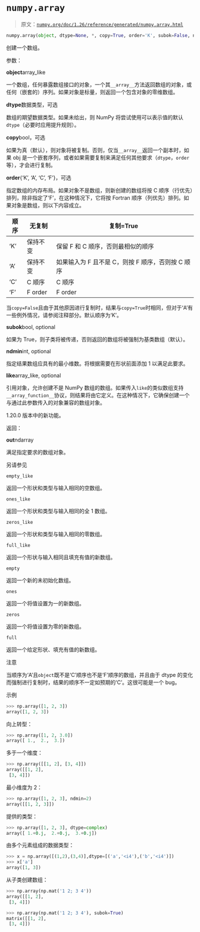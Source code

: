 # `numpy.array`

> 原文：[`numpy.org/doc/1.26/reference/generated/numpy.array.html`](https://numpy.org/doc/1.26/reference/generated/numpy.array.html)

```py
numpy.array(object, dtype=None, *, copy=True, order='K', subok=False, ndmin=0, like=None)
```

创建一个数组。

参数：

**object**array_like

一个数组，任何暴露数组接口的对象，一个其`__array__`方法返回数组的对象，或任何（嵌套的）序列。如果对象是标量，则返回一个包含对象的零维数组。

**dtype**数据类型，可选

数组的期望数据类型。如果未给出，则 NumPy 将尝试使用可以表示值的默认`dtype`（必要时应用提升规则）。

**copy**bool，可选

如果为真（默认），则对象将被复制。否则，仅当`__array__`返回一个副本时，如果 obj 是一个嵌套序列，或者如果需要复制来满足任何其他要求（`dtype`，`order`等），才会进行复制。

**order**{‘K’, ‘A’, ‘C’, ‘F’}，可选

指定数组的内存布局。如果对象不是数组，则新创建的数组将按 C 顺序（行优先）排列，除非指定了‘F’，在这种情况下，它将按 Fortran 顺序（列优先）排列。如果对象是数组，则以下内容成立。

| 顺序 | 无复制 | 复制=True |
| --- | --- | --- |
| ‘K’ | 保持不变 | 保留 F 和 C 顺序，否则最相似的顺序 |
| ‘A’ | 保持不变 | 如果输入为 F 且不是 C，则按 F 顺序，否则按 C 顺序 |
| ‘C’ | C 顺序 | C 顺序 |
| ‘F’ | F order | F order |

当`copy=False`且由于其他原因进行复制时，结果与`copy=True`时相同，但对于‘A’有一些例外情况，请参阅注释部分。默认顺序为‘K’。

**subok**bool, optional

如果为 True，则子类将被传递，否则返回的数组将被强制为基类数组（默认）。

**ndmin**int, optional

指定结果数组应具有的最小维数。将根据需要在形状前面添加 1 以满足此要求。

**like**array_like, optional

引用对象，允许创建不是 NumPy 数组的数组。如果传入`like`的类似数组支持`__array_function__`协议，则结果将由它定义。在这种情况下，它确保创建一个与通过此参数传入的对象兼容的数组对象。

1.20.0 版本中的新功能。

返回：

**out**ndarray

满足指定要求的数组对象。

另请参见

`empty_like`

返回一个形状和类型与输入相同的空数组。

`ones_like`

返回一个形状和类型与输入相同的全 1 数组。

`zeros_like`

返回一个形状和类型与输入相同的零数组。

`full_like`

返回一个形状与输入相同且填充有值的新数组。

`empty`

返回一个新的未初始化数组。

`ones`

返回一个将值设置为一的新数组。

`zeros`

返回一个将值设置为零的新数组。

`full`

返回一个给定形状、填充有值的新数组。

注意

当顺序为‘A’且`object`既不是‘C’顺序也不是‘F’顺序的数组，并且由于 dtype 的变化而强制进行复制时，结果的顺序不一定如预期的‘C’。这很可能是一个 bug。

示例

```py
>>> np.array([1, 2, 3])
array([1, 2, 3]) 
```

向上转型：

```py
>>> np.array([1, 2, 3.0])
array([ 1.,  2.,  3.]) 
```

多于一个维度：

```py
>>> np.array([[1, 2], [3, 4]])
array([[1, 2],
 [3, 4]]) 
```

最小维度为 2：

```py
>>> np.array([1, 2, 3], ndmin=2)
array([[1, 2, 3]]) 
```

提供的类型：

```py
>>> np.array([1, 2, 3], dtype=complex)
array([ 1.+0.j,  2.+0.j,  3.+0.j]) 
```

由多个元素组成的数据类型：

```py
>>> x = np.array([(1,2),(3,4)],dtype=[('a','<i4'),('b','<i4')])
>>> x['a']
array([1, 3]) 
```

从子类创建数组：

```py
>>> np.array(np.mat('1 2; 3 4'))
array([[1, 2],
 [3, 4]]) 
```

```py
>>> np.array(np.mat('1 2; 3 4'), subok=True)
matrix([[1, 2],
 [3, 4]]) 
```
